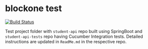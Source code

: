 # blockone test

[![Build Status](https://maheshgummaraju.visualstudio.com/Integrating%20External%20Source%20Control%20with%20Azure%20Pipelines/_apis/build/status/Integrating%20External%20Source%20Control%20with%20Azure%20Pipelines-Maven-CI?branchName=master)](https://maheshgummaraju.visualstudio.com/Integrating%20External%20Source%20Control%20with%20Azure%20Pipelines/_build/latest?definitionId=41&branchName=master)

Test project folder with `student-api` repo built using SpringBoot and `student-api-tests` repo having Cucumber
Integration tests. Detailed instructions are updated in `ReadMe.md` in the respective repo.
